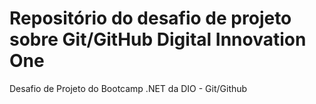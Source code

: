# Repositório do desafio de projeto sobre Git/GitHub Digital Innovation One
Desafio de Projeto do Bootcamp .NET da DIO - Git/Github
